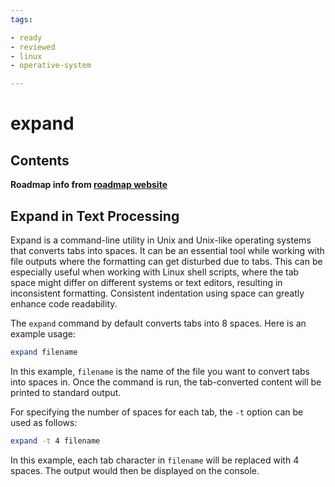 ```yaml
---
tags:

- ready
- reviewed
- linux
- operative-system

---
```


# expand

## Contents

__Roadmap info from [roadmap website](https://roadmap.sh/linux/text-processing/expand)__

## Expand in Text Processing

Expand is a command-line utility in Unix and Unix-like operating systems that converts tabs into spaces. It can be an essential tool while working with file outputs where the formatting can get disturbed due to tabs. This can be especially useful when working with Linux shell scripts, where the tab space might differ on different systems or text editors, resulting in inconsistent formatting. Consistent indentation using space can greatly enhance code readability.

The `expand` command by default converts tabs into 8 spaces. Here is an example usage:

```bash
expand filename

```

In this example, `filename` is the name of the file you want to convert tabs into spaces in. Once the command is run, the tab-converted content will be printed to standard output.

For specifying the number of spaces for each tab, the `-t` option can be used as follows:

```bash
expand -t 4 filename

```

In this example, each tab character in `filename` will be replaced with 4 spaces. The output would then be displayed on the console.
